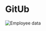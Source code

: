 <h1> GitUb</h1>

<img src="/GitUb/GitUb/screeshot/hlavni.png" alt="Employee data" title="Employee Data title">
